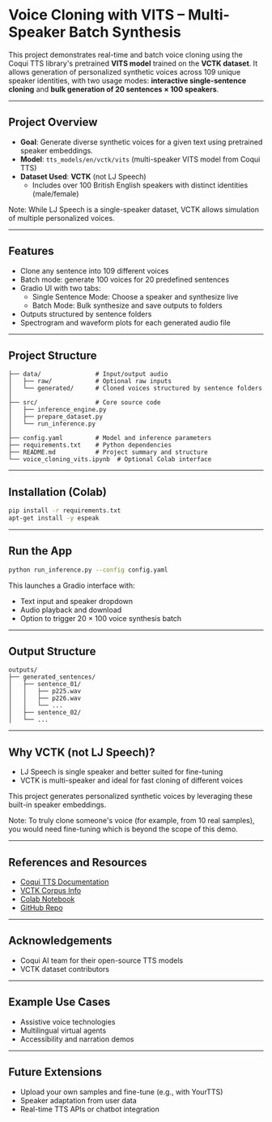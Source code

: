 # Voice Cloning with VITS – Multi-Speaker Batch Synthesis

This project demonstrates real-time and batch voice cloning using the Coqui TTS library's pretrained **VITS model** trained on the **VCTK dataset**. It allows generation of personalized synthetic voices across 109 unique speaker identities, with two usage modes: **interactive single-sentence cloning** and **bulk generation of 20 sentences × 100 speakers**.

---

## Project Overview
- **Goal**: Generate diverse synthetic voices for a given text using pretrained speaker embeddings.
- **Model**: `tts_models/en/vctk/vits` (multi-speaker VITS model from Coqui TTS)
- **Dataset Used**: **VCTK** (not LJ Speech)
  - Includes over 100 British English speakers with distinct identities (male/female)

Note: While LJ Speech is a single-speaker dataset, VCTK allows simulation of multiple personalized voices.

---

## Features
- Clone any sentence into 109 different voices
- Batch mode: generate 100 voices for 20 predefined sentences
- Gradio UI with two tabs:
  - Single Sentence Mode: Choose a speaker and synthesize live
  - Batch Mode: Bulk synthesize and save outputs to folders
- Outputs structured by sentence folders
- Spectrogram and waveform plots for each generated audio file

---

## Project Structure
```
├── data/               # Input/output audio
│   ├── raw/            # Optional raw inputs
│   └── generated/      # Cloned voices structured by sentence folders
│
├── src/                # Core source code
│   ├── inference_engine.py
│   ├── prepare_dataset.py
│   └── run_inference.py
│
├── config.yaml         # Model and inference parameters
├── requirements.txt    # Python dependencies
├── README.md           # Project summary and structure
└── voice_cloning_vits.ipynb  # Optional Colab interface
```

---

## Installation (Colab)
```bash
pip install -r requirements.txt
apt-get install -y espeak
```

---

## Run the App
```bash
python run_inference.py --config config.yaml
```
This launches a Gradio interface with:
- Text input and speaker dropdown
- Audio playback and download
- Option to trigger 20 × 100 voice synthesis batch

---

## Output Structure
```
outputs/
├── generated_sentences/
│   ├── sentence_01/
│   │   ├── p225.wav
│   │   ├── p226.wav
│   │   └── ...
│   ├── sentence_02/
│   └── ...
```

---

## Why VCTK (not LJ Speech)?
- LJ Speech is single speaker and better suited for fine-tuning
- VCTK is multi-speaker and ideal for fast cloning of different voices

This project generates personalized synthetic voices by leveraging these built-in speaker embeddings.

Note: To truly clone someone's voice (for example, from 10 real samples), you would need fine-tuning which is beyond the scope of this demo.

---

## References and Resources
- [Coqui TTS Documentation](https://tts.readthedocs.io/)
- [VCTK Corpus Info](https://datashare.ed.ac.uk/handle/10283/2651)
- [Colab Notebook](#) <!-- add link here -->
- [GitHub Repo](#) <!-- add link here -->

---

## Acknowledgements
- Coqui AI team for their open-source TTS models
- VCTK dataset contributors

---

## Example Use Cases
- Assistive voice technologies
- Multilingual virtual agents
- Accessibility and narration demos

---

## Future Extensions
- Upload your own samples and fine-tune (e.g., with YourTTS)
- Speaker adaptation from user data
- Real-time TTS APIs or chatbot integration

